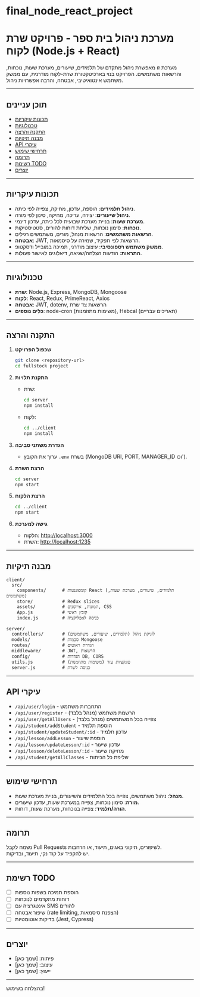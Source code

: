 # final_node_react_project

# מערכת ניהול בית ספר - פרויקט שרת לקוח (Node.js + React)

מערכת זו מאפשרת ניהול מתקדם של תלמידים, שיעורים, מערכת שעות, נוכחות, והרשאות משתמשים. הפרויקט בנוי בארכיטקטורת שרת-לקוח מודרנית, עם ממשק משתמש אינטואיטיבי, אבטחה, והרבה אפשרויות ניהול.

---

## תוכן עניינים

- [תכונות עיקריות](#תכונות-עיקריות)
- [טכנולוגיות](#טכנולוגיות)
- [התקנה והרצה](#התקנה-והרצה)
- [מבנה תיקיות](#מבנה-תיקיות)
- [API עיקרי](#api-עיקרי)
- [תרחישי שימוש](#תרחישי-שימוש)
- [תרומה](#תרומה)
- [רשימת TODO](#רשימת-todo)
- [יוצרים](#יוצרים)

---

## תכונות עיקריות

- **ניהול תלמידים**: הוספה, עדכון, מחיקה, צפייה לפי כיתה.
- **ניהול שיעורים**: יצירה, עריכה, מחיקה, סינון לפי מורה.
- **מערכת שעות**: בניית מערכת שבועית לכל כיתה, עדכון דינמי.
- **נוכחות**: סימון נוכחות, שליחת דוחות להורים, סטטיסטיקות.
- **הרשאות משתמשים**: הרשאות מנהל, מורים, משתמשים רגילים.
- **אבטחה**: JWT, הרשאות לפי תפקיד, שמירה על סיסמאות.
- **ממשק משתמש רספונסיבי**: עיצוב מודרני, תמיכה במובייל ודסקטופ.
- **התראות**: הודעות הצלחה/שגיאה, דיאלוגים לאישור פעולות.

---

## טכנולוגיות

- **שרת**: Node.js, Express, MongoDB, Mongoose
- **לקוח**: React, Redux, PrimeReact, Axios
- **אבטחה**: JWT, dotenv, הרשאות צד שרת
- **כלים נוספים**: node-cron (משימות מתוזמנות), Hebcal (תאריכים עבריים)

---

## התקנה והרצה

1. **שכפול הפרויקט**
   ```bash
   git clone <repository-url>
   cd fullstock project
   ```

2. **התקנת תלויות**
   - שרת:
     ```bash
     cd server
     npm install
     ```
   - לקוח:
     ```bash
     cd ../client
     npm install
     ```

3. **הגדרת משתני סביבה**
   - ערוך את הקובץ `.env` בשרת (MongoDB URI, PORT, MANAGER_ID וכו').

4. **הרצת השרת**
   ```bash
   cd server
   npm start
   ```

5. **הרצת הלקוח**
   ```bash
   cd ../client
   npm start
   ```

6. **גישה למערכת**
   - הלקוח: [http://localhost:3000](http://localhost:3000)
   - השרת: [http://localhost:1235](http://localhost:1235)

---

## מבנה תיקיות

```
client/
  src/
    components/      # קומפוננטות React (תלמידים, שיעורים, מערכת שעות, משתמשים)
    store/           # Redux slices
    assets/          # תמונות, אייקונים, CSS
    App.js           # קובץ ראשי
    index.js         # כניסה לאפליקציה

server/
  controllers/       # לוגיקת ניהול (תלמידים, שיעורים, משתמשים)
  models/            # סכמות Mongoose
  routes/            # הגדרת ראוטים
  middleware/        # JWT, הרשאות
  config/            # הגדרות DB, CORS
  utils.js           # פונקציות עזר (משימות מתוזמנות)
  server.js          # כניסה לשרת
```

---

## API עיקרי

- `/api/user/login` - התחברות משתמש
- `/api/user/register` - הרשמת משתמש (מנהל בלבד)
- `/api/user/getAllUsers` - צפייה בכל המשתמשים (מנהל בלבד)
- `/api/student/addStudent` - הוספת תלמיד
- `/api/student/updateStudent/:id` - עדכון תלמיד
- `/api/lesson/addLesson` - הוספת שיעור
- `/api/lesson/updateLesson/:id` - עדכון שיעור
- `/api/lesson/deleteLesson/:id` - מחיקת שיעור
- `/api/student/getAllClasses` - שליפת כל הכיתות

---

## תרחישי שימוש

- **מנהל**: ניהול משתמשים, צפייה בכל התלמידים והשיעורים, בניית מערכת שעות.
- **מורה**: סימון נוכחות, צפייה במערכת שעות, עדכון שיעורים.
- **הורה/תלמיד**: צפייה בנוכחות, מערכת שעות, דוחות.

---

## תרומה

נשמח לקבל Pull Requests לשיפורים, תיקוני באגים, תיעוד, או הרחבות.  
יש להקפיד על קוד נקי, תיעוד, ובדיקות.

---

## רשימת TODO

- [ ] הוספת תמיכה בשפות נוספות
- [ ] דוחות מתקדמים לנוכחות
- [ ] אינטגרציה עם SMS להורים
- [ ] שיפור אבטחה (rate limiting, הצפנת סיסמאות)
- [ ] בדיקות אוטומטיות (Jest, Cypress)

---

## יוצרים

- פיתוח: [שמך כאן]
- עיצוב: [שמך כאן]
- ייעוץ: [שמך כאן]

---

בהצלחה בשימוש!
